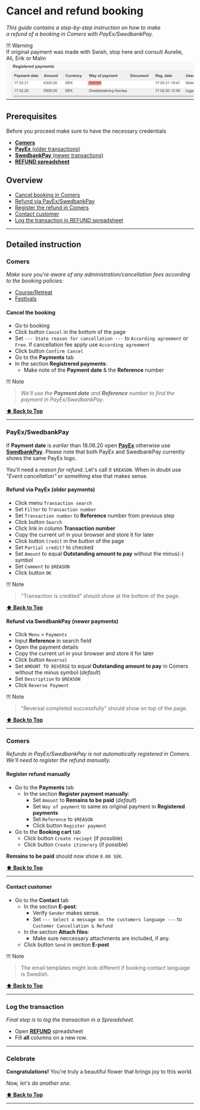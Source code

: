 # Cancel and refund booking  

_This guide contains a step-by-step instruction on how to make  
a refund of a booking in Comers with PayEx/SwedbankPay._  

!!! Warning  
    If original payment was made with Swish, stop here and consult Aurelie,  
    Ali, Erik or Malin  
    ![swish](./images/register-payment-swish.png)  

## Prerequisites  

Before you proceed make sure to have the necessary credentials  

- [**Comers**](https://adminang.comers.se)  
- [**PayEx** (older transactions)](https://secure.payex.com/Admin/Logon.aspx)  
- [**SwedbankPay** (newer transactions)](https://admin.payex.com/psp/login)  
- [**REFUND spreadsheet**](https://docs.google.com/spreadsheets/d/11JW8NCPnV5h49dYcMxpH6dfmC2V1dVvGJWCkPWrYnb4/edit#gid=0)  

## Overview  

- [Cancel booking in Comers](#cancel-the-booking)  
- [Refund via PayEx/SwedbankPay](#payexswedbankpay)  
- [Register the refund in Comers](#register-refund-manually)  
- [Contact customer](#contact-customer)  
- [Log the transaction in REFUND spreadsheet](#log-the-transaction)  

---  

## Detailed instruction  

### Comers  

_Make sure you're aware of any administration/cancellation fees according to the booking policies:_  
 - [Course/Retreat](https://www.angsbacka.com/about-angsbacka/course-retreat-booking-policy/)  
 - [Festivals](https://www.angsbacka.com/about-angsbacka/festival-ticket-policy/)  


#### Cancel the booking  

- Go to booking  
- Click button `Cancel` in the bottom of the page  
- Set `--- State reason for cancellation ---` to `According agreement` or `Free`. If cancellation fee apply use `According agreement`  
- Click button `Confirm Cancel`  
- Go to the **Payments** tab  
- In the section **Registrered payments**:  
    - Make note of the **Payment date** & the **Reference** number  

!!! Note  

> _We'll use the **Payment date** and **Reference** number to find the payment in PayEx/SwedbankPay_.  

**[⬆ Back to Top](#overview)**  

---  

### PayEx/SwedbankPay  

If **Payment date** is _earlier_ than 18.06.20 open [**PayEx**](https://secure.payex.com/Admin/Logon.aspx) otherwise use [**SwedbankPay**](https://admin.payex.com/psp/login). Please note that both PayEx and SwedbankPay currently shows the same PayEx logo.  

You'll need a _reason for refund_. Let's call it `$REASON`. When in doubt use _"Event cancellation"_ or something else that makes sense.  


#### Refund via PayEx (older payments)  

- Click menu `Transaction search`  
- Set `Filter` to `Transaction number`  
- Set `Transaction number` to **Reference** number from previous step  
- Click button `Search`  
- Click link in column **Transaction number**  
- Copy the current url in your browser and store it for later  
- Click button `Credit` in the button of the page  
- Set `Partial credit?` to checked  
- Set `Amount` to equal **Outstanding amount to pay** without the minus(-) symbol  
- Set `Comment` to `$REASON`  
- Click button `OK`  

!!! Note  

> "Transaction is credited" should show at the bottom of the page.  

**[⬆ Back to Top](#overview)**  

#### Refund via SwedbankPay (newer payments)  

- Click `Menu` > `Payments`  
- Input **Reference** in search field  
- Open the payment details  
- Copy the current url in your browser and store it for later  
- Click button `Reversal`  
- Set `AMOUNT TO REVERSE` to equal **Outstanding amount to pay** in Comers without the minus symbol (_default_)  
- Set `Description` to `$REASON`  
- Click `Reverse Payment`  

!!! Note  

> "Reversal completed successfully" should show on top of the page.  

**[⬆ Back to Top](#overview)**  

---  

### Comers  

_Refunds in PayEx/SwedbankPay is not automatically registered in Comers. We'll need to register the refund manually._  

#### Register refund manually  

- Go to the **Payments** tab  
  - In the section **Register payment manually**:  
      - Set `Amount` to **Remains to be paid** (_default_)  
      - Set `Way of payment` to same as original payment in **Registered payments**  
      - Set `Reference` to `$REASON`  
      - Click button `Register payment`  
- Go to the **Booking cart** tab  
    - Click button `Create reciept` (if possible)  
    - Click button `Create itinerary` (if possible)  

**Remains to be paid** should now show `0.00 SEK`.  

**[⬆ Back to Top](#overview)**  

---  

#### Contact customer  

- Go to the **Contact** tab  
    - In the section **E-post**:  
        - Verify `Sender` makes sense.  
        - Set `--- Select a message on the customers language ---` to `Customer Cancellation & Refund`  
    - In the section **Attach files**:  
        - Make sure neccessary attachments are included, if any.  
    - Click button `Send` in section **E-post**  


!!! Note  

> The email templates might look different if booking contact language is Swedish.  

**[⬆ Back to Top](#overview)**  

---  

### Log the transaction  

_Final step is to log the transaction in a Spreadsheet._  

- Open [**REFUND**](https://docs.google.com/spreadsheets/d/11JW8NCPnV5h49dYcMxpH6dfmC2V1dVvGJWCkPWrYnb4/edit#gid=0) spreadsheet  
- Fill **all** columns on a new row.  

---  

### Celebrate  

**Congratulations!** You're truly a beautiful flower that brings joy to this world.  

_Now, let's do another one._  

**[⬆ Back to Top](#overview)**  

---  
